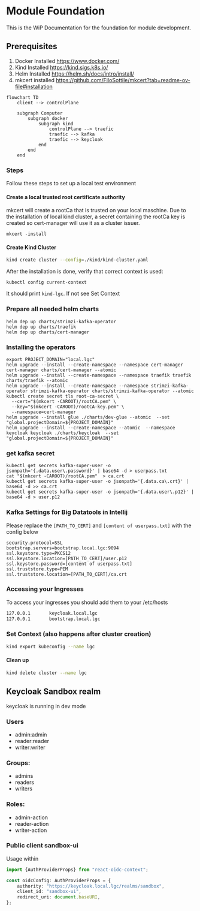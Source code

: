 # Module Foundation

This is the WiP Documentation for the foundation for module development.

## Prerequisites

1. Docker Installed https://www.docker.com/
2. Kind Installed https://kind.sigs.k8s.io/
3. Helm Installed https://helm.sh/docs/intro/install/
4. mkcert installed https://github.com/FiloSottile/mkcert?tab=readme-ov-file#installation

```mermaid
flowchart TD
    client --> controlPlane

    subgraph Computer
        subgraph docker
            subgraph kind
                controlPlane --> traefic
                traefic --> kafka
                traefic --> keycloak
            end
        end
    end
```


### Steps

Follow these steps to set up a local test environment

#### Create a local trusted root certificate authority

mkcert will create a rootCa that is trusted on your local maschine. Due to the installation of local kind cluster, a
secret containing the rootCa key is created so cert-manager will use it as a cluster issuer.

```shell
mkcert -install
```

#### Create Kind Cluster

```bash
kind create cluster --config=./kind/kind-cluster.yaml
```

After the installation is done, verify that correct context is used:

```shell
kubectl config current-context
```

It should print `kind-lgc`. If not see Set Context

### Prepare all needed helm charts

```shell
helm dep up charts/strimzi-kafka-operator
helm dep up charts/traefik 
helm dep up charts/cert-manager
```

### Installing the operators

```shell
export PROJECT_DOMAIN="local.lgc"
helm upgrade --install --create-namespace --namespace cert-manager cert-manager charts/cert-manager --atomic
helm upgrade --install --create-namespace --namespace traefik traefik charts/traefik --atomic
helm upgrade --install --create-namespace --namespace strimzi-kafka-operator strimzi-kafka-operator charts/strimzi-kafka-operator --atomic
kubectl create secret tls root-ca-secret \
  --cert="$(mkcert -CAROOT)/rootCA.pem" \
  --key="$(mkcert -CAROOT)/rootCA-key.pem" \
  --namespace=cert-manager
helm upgrade --install glue ./charts/dev-glue --atomic  --set "global.projectDomain=${PROJECT_DOMAIN}"
helm upgrade --install --create-namespace --atomic  --namespace keycloak keycloak ./charts/keycloak  --set "global.projectDomain=${PROJECT_DOMAIN}"
```

### get kafka secret

```shell
kubectl get secrets kafka-super-user -o jsonpath='{.data.user\.password}' | base64 -d > userpass.txt
cat "$(mkcert -CAROOT)/rootCA.pem"  > ca.crt
kubectl get secrets kafka-super-user -o jsonpath='{.data.ca\.crt}' | base64 -d >> ca.crt
kubectl get secrets kafka-super-user -o jsonpath='{.data.user\.p12}' | base64 -d > user.p12 
```

### Kafka Settings for Big Datatools in Intellij

Please replace the `[PATH_TO_CERT]` and `[content of userpass.txt]` with the config below

```properties
security.protocol=SSL
bootstrap.servers=bootstrap.local.lgc:9094
ssl.keystore.type=PKCS12
ssl.keystore.location=[PATH_TO_CERT]/user.p12
ssl.keystore.password=[content of userpass.txt]
ssl.truststore.type=PEM
ssl.truststore.location=[PATH_TO_CERT]/ca.crt
```

### Accessing your Ingresses

To access your ingresses you should add them to your /etc/hosts

```bash
127.0.0.1       keycloak.local.lgc
127.0.0.1       bootstrap.local.lgc
```

### Set Context (also happens after cluster creation)

```bash
kind export kubeconfig --name lgc
```

#### Clean up

```bash
kind delete cluster --name lgc
```

## Keycloak Sandbox realm

keycloak is running in dev mode

### Users

* admin:admin
* reader:reader
* writer:writer

### Groups:

* admins
* readers
* writers

### Roles:

* admin-action
* reader-action
* writer-action

### Public client sandbox-ui

Usage within

```typescript
import {AuthProviderProps} from "react-oidc-context";

const oidcConfig: AuthProviderProps = {
    authority: "https://keycloak.local.lgc/realms/sandbox",
    client_id: "sandbox-ui",
    redirect_uri: document.baseURI,
};
```

